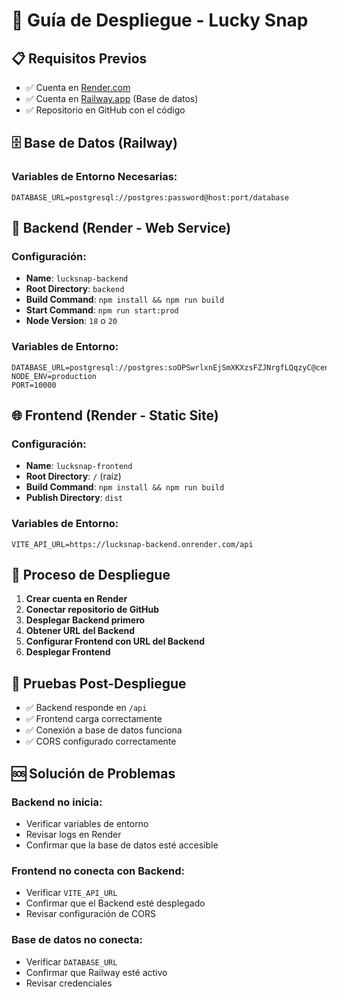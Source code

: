# 🚀 Guía de Despliegue - Lucky Snap

## 📋 Requisitos Previos

- ✅ Cuenta en [Render.com](https://render.com)
- ✅ Cuenta en [Railway.app](https://railway.app) (Base de datos)
- ✅ Repositorio en GitHub con el código

## 🗄️ Base de Datos (Railway)

### Variables de Entorno Necesarias:
```
DATABASE_URL=postgresql://postgres:password@host:port/database
```

## 🔧 Backend (Render - Web Service)

### Configuración:
- **Name**: `lucksnap-backend`
- **Root Directory**: `backend`
- **Build Command**: `npm install && npm run build`
- **Start Command**: `npm run start:prod`
- **Node Version**: `18` o `20`

### Variables de Entorno:
```
DATABASE_URL=postgresql://postgres:soOPSwrlxnEjSmXKXzsFZJNrgfLQqzyC@centerbeam.proxy.rlwy.net:27393/railway
NODE_ENV=production
PORT=10000
```

## 🌐 Frontend (Render - Static Site)

### Configuración:
- **Name**: `lucksnap-frontend`
- **Root Directory**: `/` (raíz)
- **Build Command**: `npm install && npm run build`
- **Publish Directory**: `dist`

### Variables de Entorno:
```
VITE_API_URL=https://lucksnap-backend.onrender.com/api
```

## 🔄 Proceso de Despliegue

1. **Crear cuenta en Render**
2. **Conectar repositorio de GitHub**
3. **Desplegar Backend primero**
4. **Obtener URL del Backend**
5. **Configurar Frontend con URL del Backend**
6. **Desplegar Frontend**

## 🧪 Pruebas Post-Despliegue

- ✅ Backend responde en `/api`
- ✅ Frontend carga correctamente
- ✅ Conexión a base de datos funciona
- ✅ CORS configurado correctamente

## 🆘 Solución de Problemas

### Backend no inicia:
- Verificar variables de entorno
- Revisar logs en Render
- Confirmar que la base de datos esté accesible

### Frontend no conecta con Backend:
- Verificar `VITE_API_URL`
- Confirmar que el Backend esté desplegado
- Revisar configuración de CORS

### Base de datos no conecta:
- Verificar `DATABASE_URL`
- Confirmar que Railway esté activo
- Revisar credenciales
